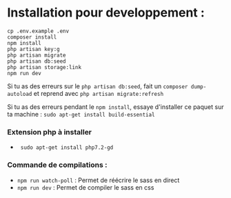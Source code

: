 # Installation pour developpement :

```
cp .env.example .env
composer install
npm install
php artisan key:g
php artisan migrate
php artisan db:seed
php artisan storage:link
npm run dev
```

Si tu as des erreurs sur le ```php artisan db:seed```, fait un ```composer dump-autoload``` et reprend avec ```php artisan migrate:refresh```

Si tu as des erreurs pendant le ```npm install```, essaye d'installer ce paquet sur ta machine :
```sudo apt-get install build-essential```

### Extension php à installer

- ``` sudo apt-get install php7.2-gd```

### Commande de compilations :

- ```npm run watch-poll``` : Permet de réécrire le sass en direct
- ```npm run dev``` : Permet de compiler le sass en css

